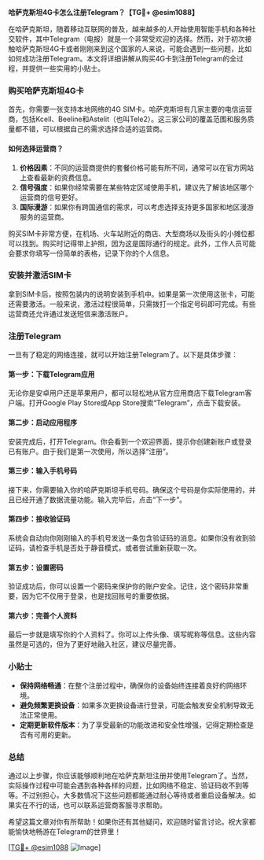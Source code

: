 **哈萨克斯坦4G卡怎么注册Telegram？【TG💪+ @esim1088】**

在哈萨克斯坦，随着移动互联网的普及，越来越多的人开始使用智能手机和各种社交软件，其中Telegram（电报）就是一个非常受欢迎的选择。然而，对于初次接触哈萨克斯坦4G卡或者刚刚来到这个国家的人来说，可能会遇到一些问题，比如如何成功注册Telegram。本文将详细讲解从购买4G卡到注册Telegram的全过程，并提供一些实用的小贴士。

### 购买哈萨克斯坦4G卡

首先，你需要一张支持本地网络的4G SIM卡。哈萨克斯坦有几家主要的电信运营商，包括Kcell、Beeline和Astelit（也叫Tele2）。这三家公司的覆盖范围和服务质量都不错，可以根据自己的需求选择合适的运营商。

#### 如何选择运营商？

1. **价格因素**：不同的运营商提供的套餐价格可能有所不同，通常可以在官方网站上查看最新的资费信息。
2. **信号强度**：如果你经常需要在某些特定区域使用手机，建议先了解该地区哪个运营商的信号更好。
3. **国际漫游**：如果你有跨国通信的需求，可以考虑选择支持更多国家和地区漫游服务的运营商。

购买SIM卡非常方便，在机场、火车站附近的商店、大型商场以及街头的小摊位都可以找到。购买时记得带上护照，因为这是国际通行的规定。此外，工作人员可能会要求你填写一份简单的表格，记录下你的个人信息。

### 安装并激活SIM卡

拿到SIM卡后，按照包装内的说明安装到手机中。如果是第一次使用这张卡，可能还需要激活。一般来说，激活过程很简单，只需拨打一个指定号码即可完成。有些运营商还允许通过发送短信来激活账户。

### 注册Telegram

一旦有了稳定的网络连接，就可以开始注册Telegram了。以下是具体步骤：

#### 第一步：下载Telegram应用

无论你是安卓用户还是苹果用户，都可以轻松地从官方应用商店下载Telegram客户端。打开Google Play Store或App Store搜索“Telegram”，点击下载安装。

#### 第二步：启动应用程序

安装完成后，打开Telegram。你会看到一个欢迎界面，提示你创建新账户或登录已有账户。由于我们是第一次使用，所以选择“注册”。

#### 第三步：输入手机号码

接下来，你需要输入你的哈萨克斯坦手机号码。确保这个号码是你实际使用的，并且已经开通了数据流量功能。输入完毕后，点击“下一步”。

#### 第四步：接收验证码

系统会自动向你刚刚输入的手机号发送一条包含验证码的消息。如果你没有收到验证码，请检查手机是否处于静音模式，或者尝试重新获取一次。

#### 第五步：设置密码

验证成功后，你可以设置一个密码来保护你的账户安全。记住，这个密码非常重要，因为它不仅用于登录，也是找回账号的重要依据。

#### 第六步：完善个人资料

最后一步就是填写你的个人资料了。你可以上传头像、填写昵称等信息。这些内容虽然是可选的，但为了更好地融入社区，建议尽量完善。

### 小贴士

- **保持网络畅通**：在整个注册过程中，确保你的设备始终连接着良好的网络环境。
- **避免频繁更换设备**：如果多次更换设备进行登录，可能会触发安全机制导致无法正常使用。
- **定期更新软件版本**：为了享受最新的功能改进和安全性增强，记得定期检查是否有可用的更新。

### 总结

通过以上步骤，你应该能够顺利地在哈萨克斯坦注册并使用Telegram了。当然，实际操作过程中可能会遇到各种各样的问题，比如网络不稳定、验证码收不到等等。不过别担心，大多数情况下这些问题都能通过耐心等待或者重启设备解决。如果实在不行的话，也可以联系运营商客服寻求帮助。

希望这篇文章对你有所帮助！如果你还有其他疑问，欢迎随时留言讨论。祝大家都能愉快地畅游在Telegram的世界里！

[[TG💪+ @esim1088](https://t.me/s/esim1088) ![Image](https://i.postimg.cc/4NQfJmqS/Snipaste-2025-05-13-00-14-12.png)]